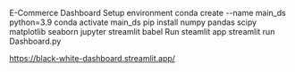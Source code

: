 E-Commerce Dashboard
Setup environment
conda create --name main_ds python=3.9
conda activate main_ds
pip install numpy pandas scipy matplotlib seaborn jupyter streamlit babel
Run steamlit app
streamlit run Dashboard.py

https://black-white-dashboard.streamlit.app/
